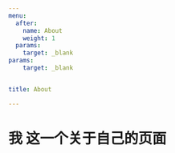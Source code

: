 ```yaml
---
menu:
  after:
    name: About
    weight: 1
  params: 
    target: _blank
params:
    target: _blank


title: About

---
```


# 我 这一个关于自己的页面

